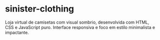 # sinister-clothing
Loja virtual de camisetas com visual sombrio, desenvolvida com HTML, CSS e JavaScript puro. Interface responsiva e foco em estilo minimalista e impactante.
